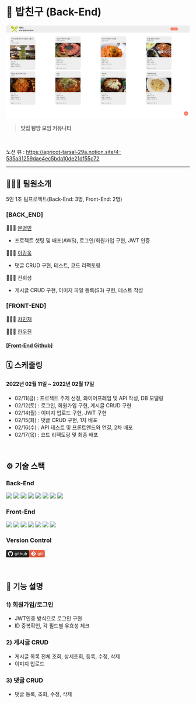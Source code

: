 # 👀 밥친구 (Back-End)
![img_2.png](img_2.png)


>**맛집 탐방 모임 커뮤니티**

<br />   

노션 뷰 : https://apricot-tarsal-29a.notion.site/4-535a31259dae4ec5bda10de21df55c72

---

🧑🏻‍💻 팀원소개
---
5인 1조 팀프로젝트(Back-End: 3명, Front-End: 2명)
### [BACK_END] 
🧑🏻‍💻 [문병민](https://github.com/qudalsrnt3x) <br/>

- 프로젝트 셋팅 및 배포(AWS), 로그인/회원가입 구현, JWT 인증

🧑🏻‍💻 [이강욱](https://github.com/Kanguk1) <br/>

- 댓글 CRUD 구현, 테스트, 코드 리팩토링

🧑🏻‍💻 전희성 

- 게시글 CRUD 구현, 이미지 파일 등록(S3) 구현, 테스트 작성

### [FRONT-END] 
🧑🏻‍💻 [차민재](https://github.com/letminjae) <br/>

🧑🏻‍💻 [한우진](https://github.com/han-woo-jin)

#### [\[Front-End Github\]](https://github.com/letminjae/RiceFriend_FE)

## 🗓 스케줄링
#### 2022년 02월 11일 ~ 2022년 02월 17일

- 02/11(금) : 프로젝트 주제 선정, 와이어프레임 및 API 작성, DB 모델링
- 02/12(토) : 로그인, 회원가입 구현, 게시글 CRUD 구현
- 02/14(월) : 이미지 업로드 구현, JWT 구현
- 02/15(화) : 댓글 CRUD 구현, 1차 배포
- 02/16(수) : API 테스트 및 프론트엔드와 연결, 2차 배포
- 02/17(목) : 코드 리팩토링 및 최종 배포

<br />

## ⚙️ 기술 스택

### Back-End

<div>
  <img src="https://img.shields.io/badge/JAVA-007396?style=for-the-badge&logo=java&logoColor=white">
  <img src="https://img.shields.io/badge/Spring-6DB33F?style=for-the-badge&logo=Spring&logoColor=white">
  <img src="https://img.shields.io/badge/Springboot-6DB33F?style=for-the-badge&logo=Springboot&logoColor=white">
  <img src="https://img.shields.io/badge/gradle-02303A?style=for-the-badge&logo=gradle&logoColor=white">
  <img src="https://img.shields.io/badge/mysql-4479A1?style=for-the-badge&logo=mysql&logoColor=white">
  <img src="https://img.shields.io/badge/swagger-85EA2D?style=for-the-badge&logo=swagger&logoColor=black">
  <img src="https://img.shields.io/badge/aws-232F3E?style=for-the-badge&logo=AmazonAWS&logoColor=white">
  <img src="https://img.shields.io/badge/github-181717?style=for-the-badge&logo=github&logoColor=white">

</div>  

### Front-End

<div>
  <img src="https://img.shields.io/badge/javascript-F7DF1E?style=for-the-badge&logo=javascript&logoColor=black">
  <img src="https://img.shields.io/badge/react-61DAFB?style=for-the-badge&logo=react&logoColor=black">
  <img src="https://img.shields.io/badge/html-E34F26?style=for-the-badge&logo=html5&logoColor=white">
  <img src="https://img.shields.io/badge/css-1572B6?style=for-the-badge&logo=css3&logoColor=white">
  <img src="https://img.shields.io/badge/figma-F24E1E?style=for-the-badge&logo=figma&logoColor=black">
  <img src="https://img.shields.io/badge/aws-232F3E?style=for-the-badge&logo=AmazonAWS&logoColor=white">
  <img src="https://img.shields.io/badge/github-181717?style=for-the-badge&logo=github&logoColor=white">  

</div>

### Version Control

![img.png](img.png)![img_1.png](img_1.png)


<br />


 🔑 기능 설명
---
### 1) 회원가입/로그인

- JWT인증 방식으로 로그인 구현
- ID 중복확인, 각 필드별 유효성 체크

### 2) 게시글 CRUD

- 게시글 목록 전체 조회, 상세조회, 등록, 수정, 삭제
- 이미지 업로드

### 3) 댓글 CRUD

- 댓글 등록, 조회, 수정, 삭제

<br />
